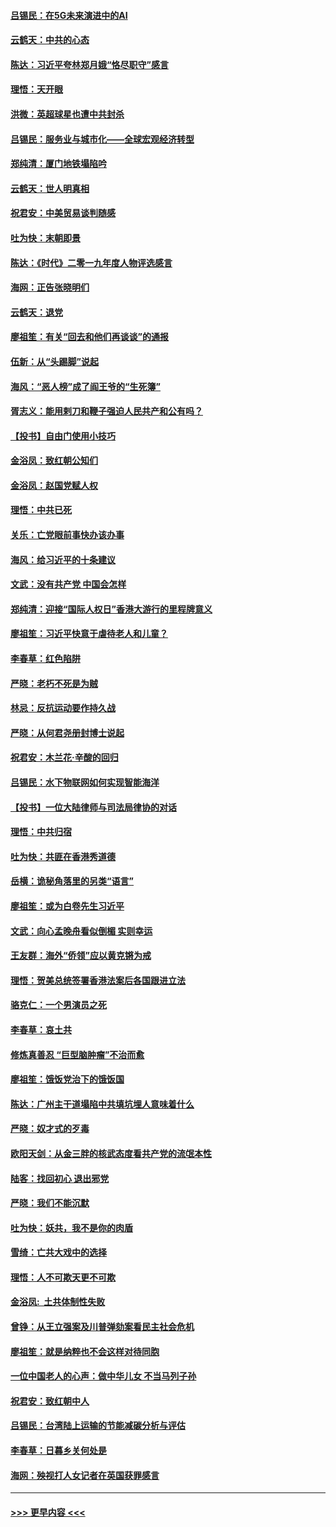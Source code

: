 #### [吕锡民：在5G未来演进中的AI](../pages/nsc993/n11730010.md?t=12182255) 
#### [云鹤天：中共的心态](../pages/nsc993/n11729906.md?t=12182255) 
#### [陈达：习近平夸林郑月娥“恪尽职守”感言](../pages/nsc993/n11729881.md?t=12182255) 
#### [理悟：天开眼](../pages/nsc993/n11729699.md?t=12182255) 
#### [洪微：英超球星也遭中共封杀](../pages/nsc993/n11727243.md?t=12182255) 
#### [吕锡民：服务业与城市化——全球宏观经济转型](../pages/nsc993/n11725845.md?t=12182255) 
#### [郑纯清：厦门地铁塌陷吟](../pages/nsc993/n11725813.md?t=12182255) 
#### [云鹤天：世人明真相](../pages/nsc993/n11725621.md?t=12182255) 
#### [祝君安：中美贸易谈判随感](../pages/nsc993/n11725609.md?t=12182255) 
#### [吐为快：末朝即景](../pages/nsc993/n11723365.md?t=12182255) 
#### [陈达：《时代》二零一九年度人物评选感言](../pages/nsc993/n11723337.md?t=12182255) 
#### [海网：正告张晓明们](../pages/nsc993/n11723228.md?t=12182255) 
#### [云鹤天：退党](../pages/nsc993/n11723056.md?t=12182255) 
#### [廖祖笙：有关“回去和他们再谈谈”的通报](../pages/nsc993/n11722442.md?t=12182255) 
#### [伍新：从“头踢脚”说起](../pages/nsc993/n11722429.md?t=12182255) 
#### [海风：“恶人榜”成了阎王爷的“生死簿”](../pages/nsc993/n11722272.md?t=12182255) 
#### [胥志义：能用剌刀和鞭子强迫人民共产和公有吗？](../pages/nsc993/n11720569.md?t=12182255) 
#### [【投书】自由门使用小技巧](../pages/nsc993/n11720180.md?t=12182255) 
#### [金浴凤：致红朝公知们](../pages/nsc993/n11720563.md?t=12182255) 
#### [金浴凤：赵国党赋人权](../pages/nsc993/n11720533.md?t=12182255) 
#### [理悟：中共已死](../pages/nsc993/n11720233.md?t=12182255) 
#### [关乐：亡党眼前事快办该办事](../pages/nsc993/n11719160.md?t=12182255) 
#### [海风：给习近平的十条建议](../pages/nsc993/n11717616.md?t=12182255) 
#### [文武：没有共产党 中国会怎样](../pages/nsc993/n11717584.md?t=12182255) 
#### [郑纯清：迎接“国际人权日”香港大游行的里程牌意义](../pages/nsc993/n11717417.md?t=12182255) 
#### [廖祖笙：习近平快意于虐待老人和儿童？](../pages/nsc993/n11715313.md?t=12182255) 
#### [李春草：红色陷阱](../pages/nsc993/n11715029.md?t=12182255) 
#### [严晓：老朽不死是为贼](../pages/nsc993/n11712910.md?t=12182255) 
#### [林忌：反抗运动要作持久战](../pages/nsc993/n11712623.md?t=12182255) 
#### [严晓：从何君尧册封博士说起](../pages/nsc993/n11712465.md?t=12182255) 
#### [祝君安：木兰花·辛酸的回归](../pages/nsc993/n11712381.md?t=12182255) 
#### [吕锡民：水下物联网如何实现智能海洋](../pages/nsc993/n11711158.md?t=12182255) 
#### [【投书】一位大陆律师与司法局律协的对话](../pages/nsc993/n11709675.md?t=12182255) 
#### [理悟：中共归宿](../pages/nsc993/n11710059.md?t=12182255) 
#### [吐为快：共匪在香港秀道德](../pages/nsc993/n11709979.md?t=12182255) 
#### [岳横：诡秘角落里的另类“语言”](../pages/nsc993/n11709792.md?t=12182255) 
#### [廖祖笙：或为白卷先生习近平](../pages/nsc993/n11708330.md?t=12182255) 
#### [文武：向心孟晚舟看似倒楣 实则幸运](../pages/nsc993/n11708236.md?t=12182255) 
#### [王友群：海外“侨领”应以黄克锵为戒](../pages/nsc993/n11706176.md?t=12182255) 
#### [理悟：贺美总统签署香港法案后各国跟进立法](../pages/nsc993/n11706853.md?t=12182255) 
#### [骆克仁：一个男演员之死](../pages/nsc993/n11706677.md?t=12182255) 
#### [李春草：哀土共](../pages/nsc993/n11706255.md?t=12182255) 
#### [修炼真善忍 “巨型脑肿瘤”不治而愈](../pages/nsc993/n11705340.md?t=12182255) 
#### [廖祖笙：饿饭党治下的饿饭国](../pages/nsc993/n11705085.md?t=12182255) 
#### [陈达：广州主干道塌陷中共填坑埋人意味着什么](../pages/nsc993/n11705046.md?t=12182255) 
#### [严晓：奴才式的歹毒](../pages/nsc993/n11704826.md?t=12182255) 
#### [欧阳天剑：从金三胖的核武态度看共产党的流氓本性](../pages/nsc993/n11702238.md?t=12182255) 
#### [陆客：找回初心 退出邪党](../pages/nsc993/n11702213.md?t=12182255) 
#### [严晓：我们不能沉默](../pages/nsc993/n11702110.md?t=12182255) 
#### [吐为快：妖共，我不是你的肉盾](../pages/nsc993/n11701366.md?t=12182255) 
#### [雪绮：亡共大戏中的选择](../pages/nsc993/n11699922.md?t=12182255) 
#### [理悟：人不可欺天更不可欺](../pages/nsc993/n11699657.md?t=12182255) 
#### [金浴凤:  土共体制性失败](../pages/nsc993/n11699361.md?t=12182255) 
#### [曾铮：从王立强案及川普弹劾案看民主社会危机](../pages/nsc993/n11699318.md?t=12182255) 
#### [廖祖笙：就是纳粹也不会这样对待同胞](../pages/nsc993/n11697658.md?t=12182255) 
#### [一位中国老人的心声：做中华儿女 不当马列子孙](../pages/nsc993/n11697525.md?t=12182255) 
#### [祝君安：致红朝中人](../pages/nsc993/n11697518.md?t=12182255) 
#### [吕锡民：台湾陆上运输的节能减碳分析与评估](../pages/nsc993/n11694983.md?t=12182255) 
#### [李春草：日暮乡关何处是](../pages/nsc993/n11694805.md?t=12182255) 
#### [海网：殃视打人女记者在英国获罪感言](../pages/nsc993/n11693832.md?t=12182255) 

----
#### [ >>> 更早内容 <<< ](../indexes/nsc993-earlier.md)
